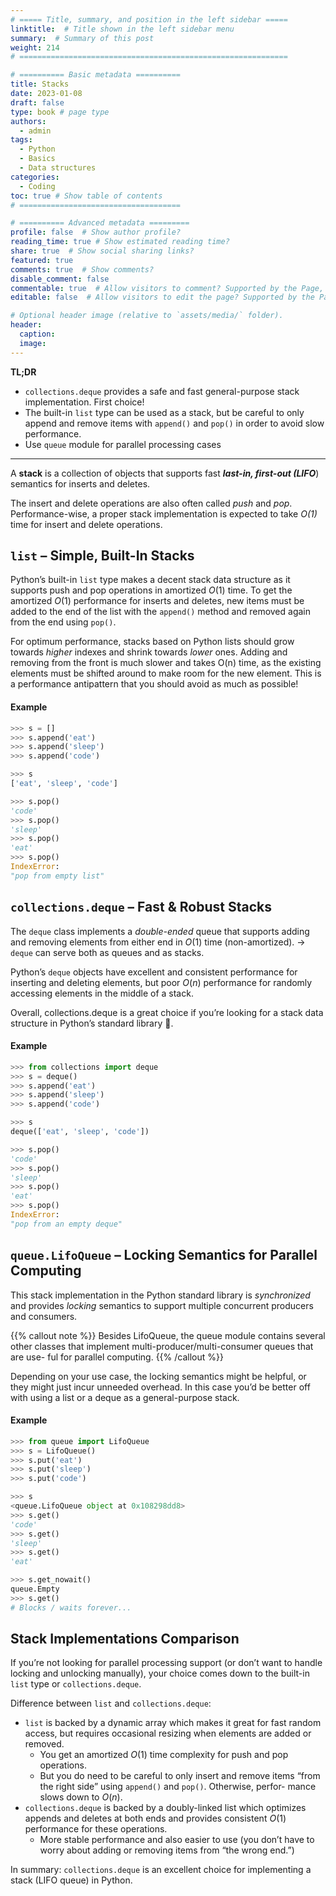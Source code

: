 ```yaml
---
# ===== Title, summary, and position in the left sidebar =====
linktitle:  # Title shown in the left sidebar menu
summary:  # Summary of this post
weight: 214
# ============================================================

# ========== Basic metadata ==========
title: Stacks
date: 2023-01-08
draft: false
type: book # page type
authors:
  - admin
tags:
  - Python
  - Basics
  - Data structures
categories:
  - Coding 
toc: true # Show table of contents
# ====================================

# ========== Advanced metadata =========
profile: false  # Show author profile?
reading_time: true # Show estimated reading time?
share: true  # Show social sharing links?
featured: true
comments: true  # Show comments?
disable_comment: false
commentable: true  # Allow visitors to comment? Supported by the Page, Post, and Book content types.
editable: false  # Allow visitors to edit the page? Supported by the Page, Post, and Book content types.

# Optional header image (relative to `assets/media/` folder).
header:
  caption: 
  image:  
---
```


**TL;DR**

- `collections.deque` provides a safe and fast general-purpose stack implementation. First choice!
- The built-in `list` type can be used as a stack, but be careful to only append and remove items with `append()` and `pop()` in order to avoid slow performance.
- Use `queue` module for parallel processing cases

------

A **stack** is a collection of objects that supports fast ***last-in, first-out (LIFO***) semantics for inserts and deletes. 

The insert and delete operations are also often called *push* and *pop*. Performance-wise, a proper stack implementation is expected to take *O(1)* time for insert and delete operations.

## `list` – Simple, Built-In Stacks

Python’s built-in `list` type makes a decent stack data structure as it supports push and pop operations in amortized $O(1)$ time. To get the amortized $O(1)$ performance for inserts and deletes, new items must be added to the end of the list with the `append()` method and removed again from the end using `pop()`.

For optimum performance, stacks based on Python lists should grow towards *higher* indexes and shrink towards *lower* ones. Adding and removing from the front is much slower and takes O(n) time, as the existing elements must be shifted around to make room for the new element. This is a performance antipattern that you should avoid as much as possible!

#### Example

```python
>>> s = []
>>> s.append('eat')
>>> s.append('sleep')
>>> s.append('code')

>>> s
['eat', 'sleep', 'code']

>>> s.pop()
'code'
>>> s.pop()
'sleep'
>>> s.pop()
'eat'
>>> s.pop()
IndexError:
"pop from empty list"
```

## `collections.deque` – Fast & Robust Stacks

The `deque` class implements a *double-ended* queue that supports adding and removing elements from either end in $O(1)$ time (non-amortized). $\rightarrow$ `deque` can serve both as queues and as stacks.

Python’s `deque` objects have excellent and consistent performance for inserting and deleting elements, but poor $O(n)$ performance for randomly accessing elements in the middle of a stack.

Overall, collections.deque is a great choice if you’re looking for a stack data structure in Python’s standard library :clap:.

#### Example

```python
>>> from collections import deque
>>> s = deque()
>>> s.append('eat')
>>> s.append('sleep')
>>> s.append('code')

>>> s
deque(['eat', 'sleep', 'code'])

>>> s.pop()
'code'
>>> s.pop()
'sleep'
>>> s.pop()
'eat'
>>> s.pop()
IndexError:
"pop from an empty deque"
```

## `queue.LifoQueue` – Locking Semantics for Parallel Computing

This stack implementation in the Python standard library is *synchronized* and provides *locking* semantics to support multiple concurrent producers and consumers.

{{% callout note %}}
Besides LifoQueue, the queue module contains several other classes that implement multi-producer/multi-consumer queues that are use- ful for parallel computing.
{{% /callout %}}

Depending on your use case, the locking semantics might be helpful, or they might just incur unneeded overhead. In this case you’d be better off with using a list or a deque as a general-purpose stack.

#### Example

```python
>>> from queue import LifoQueue
>>> s = LifoQueue()
>>> s.put('eat')
>>> s.put('sleep')
>>> s.put('code')

>>> s
<queue.LifoQueue object at 0x108298dd8>
>>> s.get()
'code'
>>> s.get()
'sleep'
>>> s.get()
'eat'

>>> s.get_nowait()
queue.Empty
>>> s.get()
# Blocks / waits forever...
```

## Stack Implementations Comparison

If you’re not looking for parallel processing support (or don’t want to handle locking and unlocking manually), your choice comes down to the built-in `list` type or `collections.deque`.

Difference between `list` and `collections.deque`:

- `list` is backed by a dynamic array which makes it great for fast random access, but requires occasional resizing when elements are added or removed. 
  - You get an amortized $O(1)$ time complexity for push and pop operations.
  -  But you do need to be careful to only insert and remove items “from the right side” using `append()` and `pop()`. Otherwise, perfor- mance slows down to $O(n)$.
- `collections.deque` is backed by a doubly-linked list which optimizes appends and deletes at both ends and provides consistent $O(1)$ performance for these operations.
  - More stable performance and also easier to use (you don’t have to worry about adding or removing items from “the wrong end.”)

In summary: `collections.deque` is an excellent choice for implementing a stack (LIFO queue) in Python.

